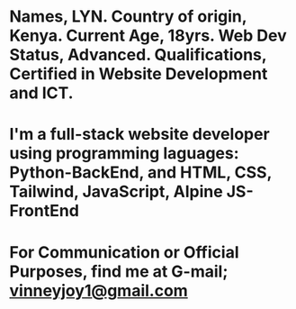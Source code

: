 # Names, LYN. Country of origin, Kenya. Current Age, 18yrs. Web Dev Status, Advanced. Qualifications, Certified in Website Development and ICT.
# I'm a full-stack website developer using programming laguages: Python-BackEnd, and HTML, CSS, Tailwind, JavaScript, Alpine JS-FrontEnd
# For Communication or Official Purposes, find me at G-mail; vinneyjoy1@gmail.com 